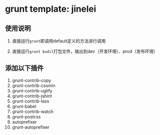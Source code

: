 # grunt template: jinelei

## 使用说明
1. 直接运行```grunt```即调用default定义的方法进行调用

1. 直接运行```grunt budil```打包文件，输出到dev（开发环境）、prod（发布环境）

## 添加以下插件

1. grunt-contrib-copy
1. grunt-contrib-cssmin
1. grunt-contrib-uglify
1. grunt-contrib-jshint
1. grunt-contrib-less
1. grunt-babel
1. grunt-contrib-watch
1. grunt-postcss
1. autoprefixer
1. grunt-autoprefixer
